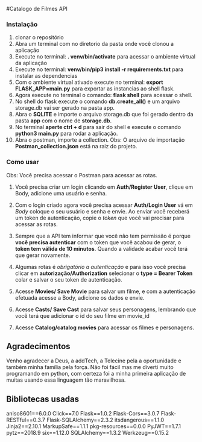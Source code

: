 #Catalogo de Filmes API

### Instalação

1. clonar o repositório
2. Abra um terminal com no diretorio da pasta onde você clonou a aplicação
3. Execute no terminal: **. venv/bin/activate** para acessar o ambiente virtual da aplicação
4. Execute no terminal: **venv/bin/pip3 install -r requirements.txt** para instalar as dependencias
5. Com o ambiente virtual ativado execute no terminal: **export FLASK_APP=main.py** para exportar as instancias ao shell flask.
6. Agora execute no terminal o comando: **flask shell** para acessar o shell.
7. No shell do flask execute o comando **db.create_all()** e um arquivo storage.db vai ser gerado na pasta app.
8. Abra o **SQLITE** e importe o arquivo storage.db que foi gerado dentro da pasta **app** com o nome de **storage.db**.
9. No terminal **aperte ctrl + d** para sair do shell e execute o comando **python3 main.py** para rodar a aplicação. 
10. Abra o postman, importe a collection. Obs: O arquivo de importação **Postman_collection.json** está na raiz do projeto.

### Como usar 

Obs: Você precisa acessar o Postman para acessar as rotas.

1. Você precisa criar um login clicando em **Auth/Register User**, clique em Body, adicione uma usuário e senha.

2. Com o login criado agora você precisa acessar **Auth/Login User** vá em *Body* coloque o seu usuário e senha e envie. Ao enviar você receberá um token de autenticação, copie o *token* que você vai precisar para acessar as rotas. 

3. Sempre que a API tem informar que você não tem permissão é porque **você precisa autenticar** com o token que você acabou de gerar, o **token tem válida de 10 minutos**. Quando a validade acabar você terá que gerar novamente.

4. Algumas rotas é *obrigatório a autenticação* e para isso você precisa clicar em **autorização/Authorization** selecionar o **type = Bearer Token** colar e salvar o seu token de autenticação. 

5. Acesse **Movies/ Save Movie** para salvar um filme, e com a autenticação efetuada acesse a Body, adicione os dados e envie.

6. Acesse **Casts/ Save Cast** para salvar seus personagens, lembrando que você terá que adicionar o id do seu filme em movie_id

7. Acesse **Catalog/catalog movies** para acessar os filmes e personagens.

## Agradecimentos
Venho agradecer a Deus, a addTech, a Telecine pela a oportunidade e também minha família pela força.
Não foi fácil mas me diverti muito programando em python, com certeza foi a minha primeira aplicação de muitas usando essa linguagem tão maravilhosa.

## Bibliotecas usadas

aniso8601==6.0.0
Click==7.0
Flask==1.0.2
Flask-Cors==3.0.7
Flask-RESTful==0.3.7
Flask-SQLAlchemy==2.3.2
itsdangerous==1.1.0
Jinja2==2.10.1
MarkupSafe==1.1.1
pkg-resources==0.0.0
PyJWT==1.7.1
pytz==2018.9
six==1.12.0
SQLAlchemy==1.3.2
Werkzeug==0.15.2
